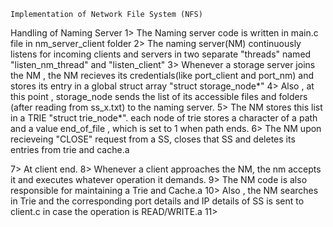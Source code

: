     Implementation of Network File System (NFS)
Handling of Naming Server
1> The Naming server code is written in main.c file in nm_server_client folder
2> The naming server(NM) continuously listens for incoming clients and servers in two separate "threads" named "listen_nm_thread" and "listen_client"
3> Whenever a storage server joins the NM , the NM recieves its credentials(like port_client and port_nm) and stores its entry in a global struct array "struct storage_node*"
4> Also , at this point , storage_node sends the list of its accessible files and folders (after reading from ss_x.txt) to the naming server.
5> The NM stores this list in a TRIE "struct trie_node*". each node of trie stores a character of a path and a value end_of_file , which is set to 1 when path ends.
6> The NM upon recieveing "CLOSE" request from a SS, closes that SS and deletes its entries from trie and cache.a


7> At client end.
8> Whenever a client approaches the NM, the nm accepts it and executes whatever operation it demands.
9> The NM code is also responsible for maintaining a Trie and Cache.a
10> Also , the NM searches in Trie and the corresponding port details and IP details of SS is sent to client.c in case the operation is READ/WRITE.a
11> 